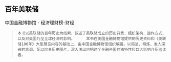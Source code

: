 ## 百年美联储

中国金融博物馆  -  经济理财榜-财经

>     本书以美联储的百年历史为线索，叙述了美联储成立的历史背景、组织架构、运作方式，以及对美国乃至全球经济的影响。     本书在美国金融博物馆提供的历史资料和《美联储100年》大型展览内容的基础上，由中国金融博物馆组织编著。以简洁、精炼、发人深省的笔调，配以珍贵历史图片，深入浅出地把这个金融帝国的独特性和巨大影响介绍给读者。
